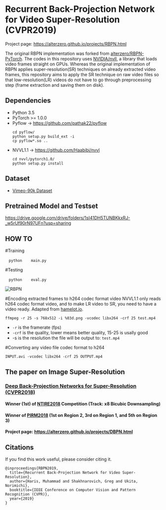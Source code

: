 # Recurrent Back-Projection Network for Video Super-Resolution (CVPR2019)

Project page: https://alterzero.github.io/projects/RBPN.html

The original RBPN implementation was forked from [alterzero/RBPN-PyTorch](https://github.com/alterzero/RBPN-PyTorch).
The codes in this repository uses [NVIDIA/nvll](https://github.com/NVIDIA/nvvl), a library that loads video frames straight on GPUs. Whereas the original implementation of RBPN applies super-resolution(SR) techniques on already extracted video frames, this repository aims to apply the SR technique on raw video files so that low-resolution(LR) videos do not have to go through preprocessing step (frame extraction and saving them on disk). 

## Dependencies
* Python 3.5
* PyTorch >= 1.0.0
* Pyflow -> https://github.com/pathak22/pyflow
  ```Shell
  cd pyflow/
  python setup.py build_ext -i
  cp pyflow*.so ..
  ```
* NVVL1.1 -> https://github.com/Haabibi/nvvl
  ```Shell
  cd nvvl/pytorch1.0/ 
  python setup.py install
  ```

## Dataset
* [Vimeo-90k Dataset](http://toflow.csail.mit.edu)

## Pretrained Model and Testset
https://drive.google.com/drive/folders/1sI41DH5TUNBKkxRJ-_w5rUf90rN97UFn?usp=sharing

## HOW TO

#Training

    ```python
    main.py
    ```

#Testing

    ```python
    eval.py
    ```

![RBPN](https://alterzero.github.io/projects/RBPN.png)

#Encoding extracted frames to h264 codec format video 
NVVL1.1 only reads h264 codec format video, and to make LR video to SR, you need to have a video ready.
Adapted from [hamelot.io](http://hamelot.io/visualization/using-ffmpeg-to-convert-a-set-of-images-into-a-video/).
```Shell
ffmpeg -r 25 -s 768x512 -i %03d.png -vcodec libx264 -crf 25 test.mp4
```
* `-r` is the framerate (fps)
* `-crf` is the quality, lower means better quality, 15-25 is usally good 
* -s is the resolution
the file will be output to: `test.mp4`

#Converting any video file codec format to h264 
 ```Shell
 INPUT.avi -vcodec libx264 -crf 25 OUTPUT.mp4
 ```
## The paper on Image Super-Resolution
### [Deep Back-Projection Networks for Super-Resolution (CVPR2018)](https://github.com/alterzero/DBPN-Pytorch)
#### Winner (1st) of [NTIRE2018](http://openaccess.thecvf.com/content_cvpr_2018_workshops/papers/w13/Timofte_NTIRE_2018_Challenge_CVPR_2018_paper.pdf) Competition (Track: x8 Bicubic Downsampling)
#### Winner of [PIRM2018](https://arxiv.org/pdf/1809.07517.pdf) (1st on Region 2, 3rd on Region 1, and 5th on Region 3)
#### Project page: https://alterzero.github.io/projects/DBPN.html


## Citations
If you find this work useful, please consider citing it.
```
@inproceedings{RBPN2019,
  title={Recurrent Back-Projection Network for Video Super-Resolution},
  author={Haris, Muhammad and Shakhnarovich, Greg and Ukita, Norimichi},
  booktitle={IEEE Conference on Computer Vision and Pattern Recognition (CVPR)},
  year={2019}
}
```
